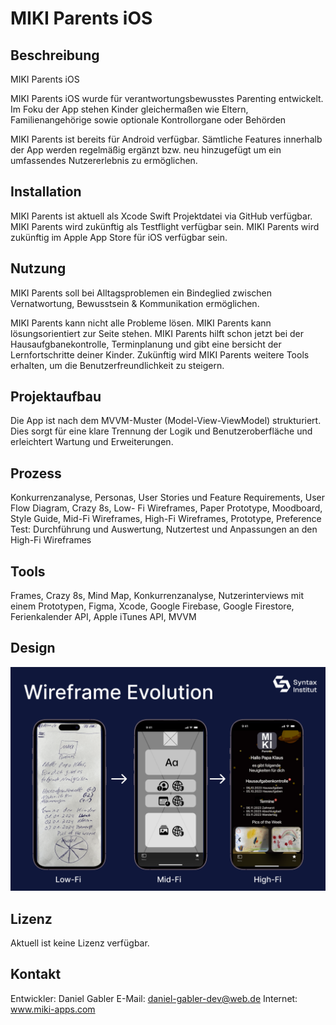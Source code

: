 # MIKI Parents iOS


## Beschreibung

MIKI Parents iOS

MIKI Parents iOS wurde für verantwortungsbewusstes Parenting entwickelt.
Im Foku der App stehen Kinder gleichermaßen wie Eltern, Familienangehörige sowie optionale Kontrollorgane oder Behörden

MIKI Parents ist bereits für Android verfügbar.
Sämtliche Features innerhalb der App werden regelmäßig ergänzt bzw. neu hinzugefügt um ein umfassendes Nutzererlebnis zu ermöglichen.


## Installation

MIKI Parents ist aktuell als Xcode Swift Projektdatei via GitHub verfügbar.
MIKI Parents wird zukünftig als Testflight verfügbar sein.
MIKI Parents wird zukünftig im Apple App Store für iOS verfügbar sein.


## Nutzung

MIKI Parents soll bei Alltagsproblemen ein Bindeglied zwischen Vernatwortung, Bewusstsein & Kommunikation ermöglichen.

MIKI Parents kann nicht alle Probleme lösen.
MIKI Parents kann lösungsorientiert zur Seite stehen.
MIKI Parents hilft schon jetzt bei der Hausaufgbanekontrolle, Terminplanung und gibt eine bersicht der Lernfortschritte deiner Kinder.
Zukünftig wird MIKI Parents weitere Tools erhalten, um die Benutzerfreundlichkeit zu steigern.


## Projektaufbau

Die App ist nach dem MVVM-Muster (Model-View-ViewModel) strukturiert.
Dies sorgt für eine klare Trennung der Logik und Benutzeroberfläche und erleichtert Wartung und Erweiterungen. 


## Prozess

Konkurrenzanalyse,
Personas,
User Stories und Feature Requirements, 
User Flow Diagram,
Crazy 8s,
Low- Fi Wireframes,
Paper Prototype,
Moodboard, 
Style Guide,
Mid-Fi Wireframes,
High-Fi Wireframes,
Prototype,
Preference Test: Durchführung und Auswertung, 
Nutzertest und Anpassungen an den High-Fi Wireframes


## Tools

Frames,
Crazy 8s,
Mind Map,
Konkurrenzanalyse,
Nutzerinterviews mit einem Prototypen,
Figma,
Xcode,
Google Firebase,
Google Firestore,
Ferienkalender API,
Apple iTunes API,
MVVM


## Design
![Evolution Wireframes](wireframe-evolution.png)


## Lizenz
Aktuell ist keine Lizenz verfügbar.


## Kontakt

Entwickler: Daniel Gabler
E-Mail: daniel-gabler-dev@web.de
Internet: www.miki-apps.com






